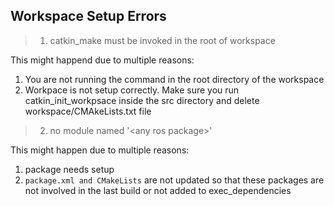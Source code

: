 ## Workspace Setup Errors
> 1. catkin_make must be invoked in the root of workspace

This might happend due to multiple reasons:
1. You are not running the command in the root directory of the workspace
2. Workpace is not setup correctly. Make sure you run catkin_init_workpsace inside the src directory and delete workspace/CMAkeLists.txt file

> 2. no module named '\<any ros package\>'

This might happen due to multiple reasons:
1. package needs setup
2. `package.xml and CMakeLists` are not updated so that these packages are not involved in the last build or not added to exec_dependencies
